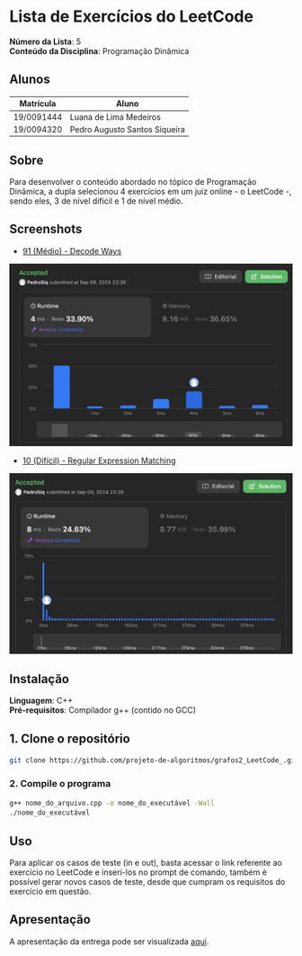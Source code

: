 # Lista de Exercícios do LeetCode

**Número da Lista**: 5<br>
**Conteúdo da Disciplina**: Programação Dinâmica<br>

## Alunos
|Matrícula | Aluno |
| -- | -- |
| 19/0091444  |  Luana de Lima Medeiros |
| 19/0094320  |  Pedro Augusto Santos Siqueira |

## Sobre 
Para desenvolver o conteúdo abordado no tópico de Programação Dinâmica, a dupla selecionou 4 exercícios em um juiz online - o LeetCode -, sendo eles, 3 de nível difícil e 1 de nível médio.

## Screenshots

- [91 (Médio) - Decode Ways](https://leetcode.com/problems/decode-ways/submissions/1384852135/?envType=problem-list-v2&envId=dynamic-programming)
<img width="734" alt="Swim in Rising Water" src="https://github.com/projeto-de-algoritmos/PD_LeetCode_/blob/master/img/LeetCode91.jpg">

- [10 (Difícil) - Regular Expression Matching](https://leetcode.com/problems/regular-expression-matching/description/?envType=problem-list-v2&envId=dynamic-programming)
<img width="734" alt="Swim in Rising Water" src="https://github.com/projeto-de-algoritmos/PD_LeetCode_/blob/master/img/LeetCode10.jpg">

## Instalação 
**Linguagem**: C++<br>
**Pré-requisitos**: Compilador g++ (contido no GCC)<br>

## 1. Clone o repositório 

```bash
git clone https://github.com/projeto-de-algoritmos/grafos2_LeetCode_.git
```

### 2. Compile o programa

```bash
g++ nome_do_arquivo.cpp -o nome_do_executável -Wall 
./nome_do_executável
```

## Uso 
Para aplicar os casos de teste (in e out), basta acessar o link referente ao exercício no LeetCode e inserí-los no prompt de comando, também é possível gerar novos casos de teste, desde que cumpram os requisitos do exercício em questão.

## Apresentação 

A apresentação da entrega pode ser visualizada [aqui](link).

